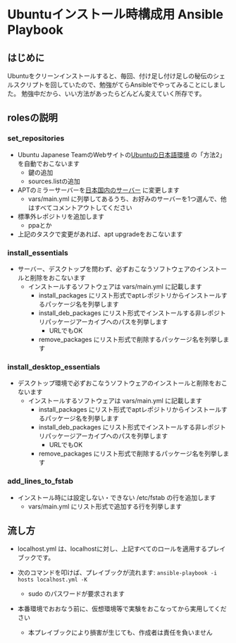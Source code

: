 # Ubuntuインストール時構成用 Ansible Playbook

## はじめに
Ubuntuをクリーンインストールすると、毎回、付け足し付け足しの秘伝のシェルスクリプトを回していたので、勉強がてらAnsibleでやってみることにしました。
勉強中だから、いい方法があったらどんどん変えていく所存です。

## rolesの説明
### set_repositories
- Ubuntu Japanese TeamのWebサイトの[Ubuntuの日本語環境](http://ubuntulinux.jp/japanese) の「方法2」を自動でおこないます
    - 鍵の追加
    - sources.listの追加
- APTのミラーサーバーを[日本国内のサーバー](https://www.ubuntulinux.jp/ubuntu/mirrors) に変更します
    - vars/main.yml に列挙してあるうち、お好みのサーバーを1つ選んで、他はすべてコメントアウトしてください
- 標準外レポジトリを追加します
    - ppaとか
- 上記のタスクで変更があれば、apt upgradeをおこないます

### install_essentials
- サーバー、デスクトップを問わず、必ずおこなうソフトウェアのインストールと削除をおこないます
    - インストールするソフトウェアは vars/main.yml に記載します
        - install_packages にリスト形式でaptレポジトリからインストールするパッケージ名を列挙します
        - install_deb_packages にリスト形式でインストールする非レポジトリパッケージアーカイブへのパスを列挙します
            - URLでもOK
        - remove_packages にリスト形式で削除するパッケージ名を列挙します

### install_desktop_essentials
- デスクトップ環境で必ずおこなうソフトウェアのインストールと削除をおこないます
    - インストールするソフトウェアは vars/main.yml に記載します
        - install_packages にリスト形式でaptレポジトリからインストールするパッケージ名を列挙します
        - install_deb_packages にリスト形式でインストールする非レポジトリパッケージアーカイブへのパスを列挙します
            - URLでもOK
        - remove_packages にリスト形式で削除するパッケージ名を列挙します

### add_lines_to_fstab
- インストール時には設定しない・できない /etc/fstab の行を追加します
    - vars/main.yml にリスト形式で追加する行を列挙します

## 流し方
- localhost.yml は、localhostに対し、上記すべてのロールを適用するプレイブックです。
- 次のコマンドを叩けば、プレイブックが流れます:
   ``` ansible-playbook -i hosts localhost.yml -K ```
    - sudo のパスワードが要求されます

- 本番環境でおおなう前に、仮想環境等で実験をおこなってから実用してください
    - 本プレイブックにより損害が生じても、作成者は責任を負いません
